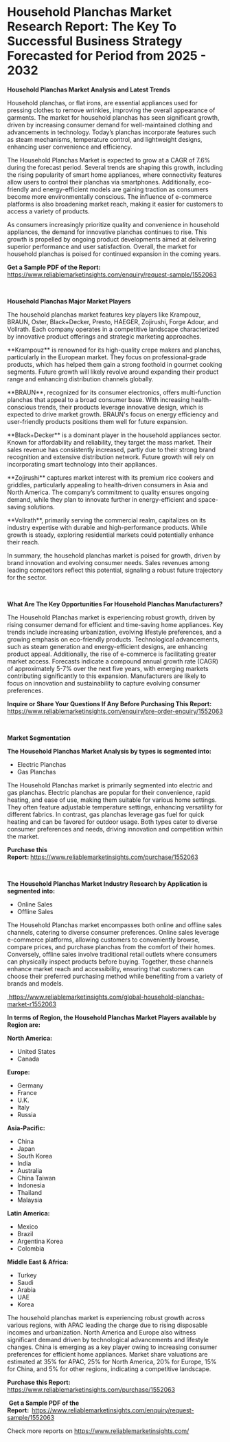 <p><h1>Household Planchas Market Research Report: The Key To Successful Business Strategy Forecasted for Period from 2025 - 2032</h1></p><p><strong>Household Planchas Market Analysis and Latest Trends</strong></p>
<p><p>Household planchas, or flat irons, are essential appliances used for pressing clothes to remove wrinkles, improving the overall appearance of garments. The market for household planchas has seen significant growth, driven by increasing consumer demand for well-maintained clothing and advancements in technology. Today’s planchas incorporate features such as steam mechanisms, temperature control, and lightweight designs, enhancing user convenience and efficiency.</p><p>The Household Planchas Market is expected to grow at a CAGR of 7.6% during the forecast period. Several trends are shaping this growth, including the rising popularity of smart home appliances, where connectivity features allow users to control their planchas via smartphones. Additionally, eco-friendly and energy-efficient models are gaining traction as consumers become more environmentally conscious. The influence of e-commerce platforms is also broadening market reach, making it easier for customers to access a variety of products.</p><p>As consumers increasingly prioritize quality and convenience in household appliances, the demand for innovative planchas continues to rise. This growth is propelled by ongoing product developments aimed at delivering superior performance and user satisfaction. Overall, the market for household planchas is poised for continued expansion in the coming years.</p></p>
<p><strong>Get a Sample PDF of the Report:&nbsp;</strong> <a href="https://www.reliablemarketinsights.com/enquiry/request-sample/1552063?utm_campaign=2131&utm_medium=2&utm_source=Github&utm_content=ia&utm_term=09022025&utm_id=household-planchas">https://www.reliablemarketinsights.com/enquiry/request-sample/1552063</a></p>
<p>&nbsp;</p>
<p><strong>Household Planchas Major Market Players</strong></p>
<p><p>The household planchas market features key players like Krampouz, BRAUN, Oster, Black+Decker, Presto, HAEGER, Zojirushi, Forge Adour, and Vollrath. Each company operates in a competitive landscape characterized by innovative product offerings and strategic marketing approaches.</p><p>**Krampouz** is renowned for its high-quality crepe makers and planchas, particularly in the European market. They focus on professional-grade products, which has helped them gain a strong foothold in gourmet cooking segments. Future growth will likely revolve around expanding their product range and enhancing distribution channels globally.</p><p>**BRAUN**, recognized for its consumer electronics, offers multi-function planchas that appeal to a broad consumer base. With increasing health-conscious trends, their products leverage innovative design, which is expected to drive market growth. BRAUN's focus on energy efficiency and user-friendly products positions them well for future expansion.</p><p>**Black+Decker** is a dominant player in the household appliances sector. Known for affordability and reliability, they target the mass market. Their sales revenue has consistently increased, partly due to their strong brand recognition and extensive distribution network. Future growth will rely on incorporating smart technology into their appliances.</p><p>**Zojirushi** captures market interest with its premium rice cookers and griddles, particularly appealing to health-driven consumers in Asia and North America. The company’s commitment to quality ensures ongoing demand, while they plan to innovate further in energy-efficient and space-saving solutions.</p><p>**Vollrath**, primarily serving the commercial realm, capitalizes on its industry expertise with durable and high-performance products. While growth is steady, exploring residential markets could potentially enhance their reach. </p><p>In summary, the household planchas market is poised for growth, driven by brand innovation and evolving consumer needs. Sales revenues among leading competitors reflect this potential, signaling a robust future trajectory for the sector.</p></p>
<p>&nbsp;</p>
<p><strong>What Are The Key Opportunities For Household Planchas Manufacturers?</strong></p>
<p><p>The Household Planchas market is experiencing robust growth, driven by rising consumer demand for efficient and time-saving home appliances. Key trends include increasing urbanization, evolving lifestyle preferences, and a growing emphasis on eco-friendly products. Technological advancements, such as steam generation and energy-efficient designs, are enhancing product appeal. Additionally, the rise of e-commerce is facilitating greater market access. Forecasts indicate a compound annual growth rate (CAGR) of approximately 5-7% over the next five years, with emerging markets contributing significantly to this expansion. Manufacturers are likely to focus on innovation and sustainability to capture evolving consumer preferences.</p></p>
<p><strong>Inquire or Share Your Questions If Any Before Purchasing This Report:</strong> <a href="https://www.reliablemarketinsights.com/enquiry/pre-order-enquiry/1552063?utm_campaign=2131&utm_medium=2&utm_source=Github&utm_content=ia&utm_term=09022025&utm_id=household-planchas">https://www.reliablemarketinsights.com/enquiry/pre-order-enquiry/1552063</a></p>
<p>&nbsp;</p>
<p><strong>Market Segmentation</strong></p>
<p><strong>The Household Planchas Market Analysis by types is segmented into:</strong></p>
<p><ul><li>Electric Planchas</li><li>Gas Planchas</li></ul></p>
<p><p>The Household Planchas market is primarily segmented into electric and gas planchas. Electric planchas are popular for their convenience, rapid heating, and ease of use, making them suitable for various home settings. They often feature adjustable temperature settings, enhancing versatility for different fabrics. In contrast, gas planchas leverage gas fuel for quick heating and can be favored for outdoor usage. Both types cater to diverse consumer preferences and needs, driving innovation and competition within the market.</p></p>
<p><strong>Purchase this Report:&nbsp;</strong><a href="https://www.reliablemarketinsights.com/purchase/1552063?utm_campaign=2131&utm_medium=2&utm_source=Github&utm_content=ia&utm_term=09022025&utm_id=household-planchas">https://www.reliablemarketinsights.com/purchase/1552063</a></p>
<p>&nbsp;</p>
<p><strong>The Household Planchas Market Industry Research by Application is segmented into:</strong></p>
<p><ul><li>Online Sales</li><li>Offline Sales</li></ul></p>
<p><p>The Household Planchas market encompasses both online and offline sales channels, catering to diverse consumer preferences. Online sales leverage e-commerce platforms, allowing customers to conveniently browse, compare prices, and purchase planchas from the comfort of their homes. Conversely, offline sales involve traditional retail outlets where consumers can physically inspect products before buying. Together, these channels enhance market reach and accessibility, ensuring that customers can choose their preferred purchasing method while benefiting from a variety of brands and models.</p></p>
<p><a href="https://www.reliablemarketinsights.com/global-household-planchas-market-r1552063?utm_campaign=2131&utm_medium=2&utm_source=Github&utm_content=ia&utm_term=09022025&utm_id=household-planchas">&nbsp;https://www.reliablemarketinsights.com/global-household-planchas-market-r1552063</a></p>
<p><strong>In terms of Region, the Household Planchas Market Players available by Region are:</strong></p>
<p>
    <p> <strong> North America: </strong>
        <ul>
            <li>United States</li>
            <li>Canada</li>
        </ul>
        </p> 
    <p> <strong> Europe: </strong>
        <ul>
            <li>Germany</li>
            <li>France</li>
            <li>U.K.</li>
            <li>Italy</li>
            <li>Russia</li>
        </ul>
        </p> 
    <p> <strong> Asia-Pacific: </strong>
        <ul>
            <li>China</li>
            <li>Japan</li>
            <li>South Korea</li>
            <li>India</li>
            <li>Australia</li>
            <li>China Taiwan</li>
            <li>Indonesia</li>
            <li>Thailand</li>
            <li>Malaysia</li>
        </ul>
        </p> 
    <p> <strong> Latin America: </strong>
        <ul>
            <li>Mexico</li>
            <li>Brazil</li>
            <li>Argentina Korea</li>
            <li>Colombia</li>
        </ul>
        </p> 
    <p> <strong> Middle East & Africa: </strong>
        <ul>
            <li>Turkey</li>
            <li>Saudi</li>
            <li>Arabia</li>
            <li>UAE</li>
            <li>Korea</li>
        </ul>
    </p>
    </p>
<p><p>The household planchas market is experiencing robust growth across various regions, with APAC leading the charge due to rising disposable incomes and urbanization. North America and Europe also witness significant demand driven by technological advancements and lifestyle changes. China is emerging as a key player owing to increasing consumer preferences for efficient home appliances. Market share valuations are estimated at 35% for APAC, 25% for North America, 20% for Europe, 15% for China, and 5% for other regions, indicating a competitive landscape.</p></p>
<p><strong>Purchase this Report: </strong><a href="https://www.reliablemarketinsights.com/purchase/1552063?utm_campaign=2131&utm_medium=2&utm_source=Github&utm_content=ia&utm_term=09022025&utm_id=household-planchas">https://www.reliablemarketinsights.com/purchase/1552063</a></p>
<p>&nbsp;<strong>Get a Sample PDF of the Report:&nbsp;&nbsp;</strong><a href="https://www.reliablemarketinsights.com/enquiry/request-sample/1552063?utm_campaign=2131&utm_medium=2&utm_source=Github&utm_content=ia&utm_term=09022025&utm_id=household-planchas">https://www.reliablemarketinsights.com/enquiry/request-sample/1552063</a></p>
<p><strong></strong></p>
<p>Check more reports on <a href="https://www.reliablemarketinsights.com/?utm_campaign=2131&utm_medium=2&utm_source=Github&utm_content=ia&utm_term=09022025&utm_id=household-planchas">https://www.reliablemarketinsights.com/</a></p>